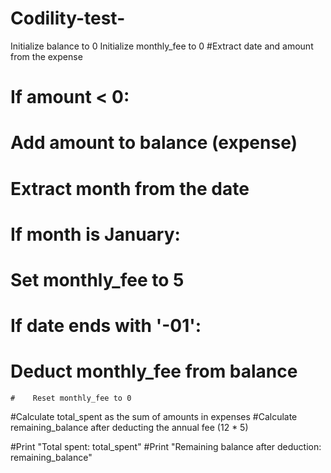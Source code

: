 # Codility-test-

Initialize balance to 0
Initialize monthly_fee to 0
#Extract date and amount from the expense
 #   If amount < 0:
  #      Add amount to balance (expense)
  # Extract month from the date
#  If month is January:
 #       Set monthly_fee to 5
    
  #  If date ends with '-01':
   #     Deduct monthly_fee from balance
    #    Reset monthly_fee to 0

#Calculate total_spent as the sum of amounts in expenses
#Calculate remaining_balance after deducting the annual fee (12 * 5)

#Print "Total spent: total_spent"
#Print "Remaining balance after deduction: remaining_balance"
